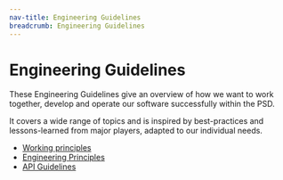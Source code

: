 ```yaml
---
nav-title: Engineering Guidelines
breadcrumb: Engineering Guidelines
---
```


# Engineering Guidelines
These Engineering Guidelines give an overview of how we want to work together, develop and operate our software successfully within the PSD.

It covers a wide range of topics and is inspired by best-practices and lessons-learned from major players, adapted to our individual needs.

* [Working principles](working_principles)
* [Engineering Principles](engineering_principles)
* [API Guidelines](api_guidelines)

 
